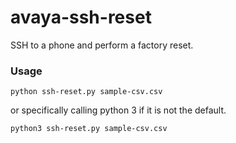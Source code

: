 # avaya-ssh-reset
SSH to a phone and perform a factory reset.



### Usage
```
python ssh-reset.py sample-csv.csv
```
or specifically calling python 3 if it is not the default.
```
python3 ssh-reset.py sample-csv.csv
```